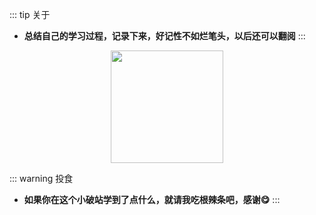 ::: tip 关于
* **总结自己的学习过程，记录下来，好记性不如烂笔头，以后还可以翻阅**
:::

<center class="half">
    <img src="https://cdn.jsdelivr.net/gh/wliduo/CDN@master/feed/pay.png" height="180"></img>
</center>

::: warning 投食
* **如果你在这个小破站学到了点什么，就请我吃根辣条吧，感谢:yum:**
:::

<!-- <center class="half">
    <img src="https://cdn.jsdelivr.net/gh/wliduo/CDN@master/feed/alipay.png" alt="支付宝" height="150" width="150"></img>&nbsp;&nbsp;&nbsp;&nbsp;&nbsp;&nbsp;&nbsp;
    <img src="https://cdn.jsdelivr.net/gh/wliduo/CDN@master/feed/wechatpay.png" alt="微信" height="150" width="150"></img>
</center>
<br/>
<center class="half"><b>支付宝&nbsp;&nbsp;&nbsp;&nbsp;&nbsp;&nbsp;&nbsp;&nbsp;&nbsp;&nbsp;&nbsp;&nbsp;&nbsp;&nbsp;&nbsp;&nbsp;&nbsp;&nbsp;&nbsp;&nbsp;&nbsp;&nbsp;&nbsp;&nbsp;&nbsp;&nbsp;&nbsp;&nbsp;&nbsp;&nbsp;&nbsp;&nbsp;&nbsp;微信</b></center> -->